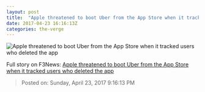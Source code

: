 ```yaml
---
layout: post
title:  "Apple threatened to boot Uber from the App Store when it tracked users who deleted the app"
date: 2017-04-23 16:16:13Z
categories: the-verge
---
```


![Apple threatened to boot Uber from the App Store when it tracked users who deleted the app](https://cdn0.vox-cdn.com/thumbor/OowdpoEpmwrulhx-oSFjyTYZYXM=/0x106:2040x1254/1600x900/cdn0.vox-cdn.com/uploads/chorus_image/image/54404301/uber-stock-1033.0.0.jpg)




Full story on F3News: [Apple threatened to boot Uber from the App Store when it tracked users who deleted the app](http://www.f3nws.com/n/ez3t2)

> Posted on: Sunday, April 23, 2017 9:16:13 PM
